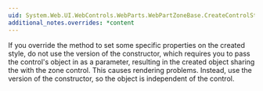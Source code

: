 ```yaml
---
uid: System.Web.UI.WebControls.WebParts.WebPartZoneBase.CreateControlStyle
additional_notes.overrides: *content
---
```


<p>If you override the <xref href="System.Web.UI.WebControls.WebParts.WebPartZoneBase.CreateControlStyle"></xref> method to set some specific properties on the created style, do not use the <xref href="System.Web.UI.WebControls.Style.#ctor(System.Web.UI.StateBag)"></xref> version of the constructor, which requires you to pass the control's <xref href="System.Web.UI.StateBag"></xref> object in as a parameter, resulting in the created <xref href="System.Web.UI.WebControls.Style"></xref> object sharing the <xref href="System.Web.UI.StateBag"></xref> with the zone control. This causes rendering problems. Instead, use the <xref href="System.Web.UI.WebControls.Style.#ctor"></xref> version of the constructor, so the <xref href="System.Web.UI.WebControls.Style"></xref> object is independent of the control.</p>


